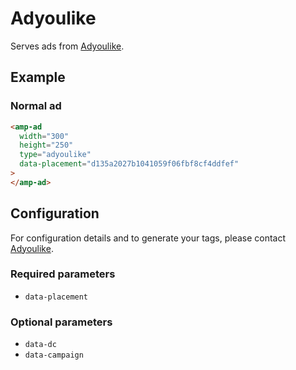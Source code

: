 <!---
Copyright 2017 The AMP HTML Authors. All Rights Reserved.

Licensed under the Apache License, Version 2.0 (the "License");
you may not use this file except in compliance with the License.
You may obtain a copy of the License at

      http://www.apache.org/licenses/LICENSE-2.0

Unless required by applicable law or agreed to in writing, software
distributed under the License is distributed on an "AS-IS" BASIS,
WITHOUT WARRANTIES OR CONDITIONS OF ANY KIND, either express or implied.
See the License for the specific language governing permissions and
limitations under the License.
-->

# Adyoulike

Serves ads from [Adyoulike](https://www.adyoulike.com/).

## Example

### Normal ad

```html
<amp-ad
  width="300"
  height="250"
  type="adyoulike"
  data-placement="d135a2027b1041059f06fbf8cf4ddfef"
>
</amp-ad>
```

## Configuration

For configuration details and to generate your tags, please contact [Adyoulike](https://www.adyoulike.com/#contact).

### Required parameters

- `data-placement`

### Optional parameters

- `data-dc`
- `data-campaign`

